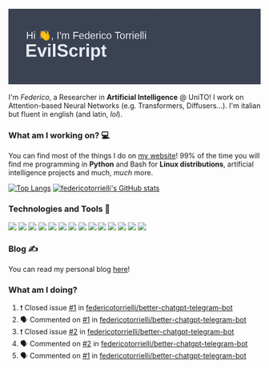 ![Header](header.png)

I'm *Federico*, a Researcher in **Artificial Intelligence** @ UniTO! I work on Attention-based Neural Networks (e.g. Transformers, Diffusers...).
I'm italian but fluent in english (and latin, *lol*).

### What am I working on? 💻

You can find most of the things I do on [my website](https://www.evilscript.eu/)!
99% of the time you will find me programming in **Python** and Bash for **Linux distributions**, artificial intelligence projects and much, *much* more.

[![Top Langs](https://github-readme-stats.vercel.app/api/top-langs/?username=federicotorrielli&langs_count=3)](https://github.com/anuraghazra/github-readme-stats)
[![federicotorrielli's GitHub stats](https://github-readme-stats.vercel.app/api?username=federicotorrielli)](https://github.com/anuraghazra/github-readme-stats)

### Technologies and Tools 🔧
![](https://img.shields.io/badge/OS-Pop_OS!-informational?style=flat&logo=popos&logoColor=white&color=2bbc8a)
![](https://img.shields.io/badge/Editor-VSCode-informational?style=flat&logo=visualstudiocode&logoColor=white&color=2bbc8a)
![](https://img.shields.io/badge/Code-Python-informational?style=flat&logo=Python&logoColor=white&color=2bbc8a)
![](https://img.shields.io/badge/Code-Javascript-informational?style=flat&logo=Javascript&logoColor=white&color=2bbc8a)
![](https://img.shields.io/badge/Code-Java-informational?style=flat&logo=coffeescript&logoColor=white&color=2bbc8a)
![](https://img.shields.io/badge/Code-C-informational?style=flat&logo=C&logoColor=white&color=2bbc8a)
![](https://img.shields.io/badge/Code-Shell-informational?style=flat&logo=Shell&logoColor=white&color=2bbc8a)
![](https://img.shields.io/badge/Learning-Rust-informational?style=flat&logo=Rust&logoColor=white&color=2bbc8a)
![](https://img.shields.io/badge/Tools-PostgreSQL-informational?style=flat&logo=PostgreSQL&logoColor=white&color=e74c3c)
![](https://img.shields.io/badge/Tools-Docker-informational?style=flat&logo=Docker&logoColor=white&color=e74c3c)
![](https://img.shields.io/badge/Using-DuckDuckGO-informational?style=flat&logo=duckduckgo&logoColor=white&color=DE5833)
![](https://img.shields.io/badge/Hating-Windows-informational?style=flat&logo=windows&logoColor=white&color=0078D6)
![](https://img.shields.io/badge/Mail-ProtonMail-informational?style=flat&logo=protonmail&logoColor=white&color=8B89CC)
![](https://img.shields.io/badge/Loving-OpenAI-informational?style=flat&logo=openai&logoColor=white&color=412991)

### Blog ✍

You can read my personal blog [here](https://federicotorrielli.github.io/blog)!

### What am I doing?

<!--START_SECTION:activity-->
1. ❗️ Closed issue [#1](https://github.com/federicotorrielli/better-chatgpt-telegram-bot/issues/1) in [federicotorrielli/better-chatgpt-telegram-bot](https://github.com/federicotorrielli/better-chatgpt-telegram-bot)
2. 🗣 Commented on [#1](https://github.com/federicotorrielli/better-chatgpt-telegram-bot/issues/1) in [federicotorrielli/better-chatgpt-telegram-bot](https://github.com/federicotorrielli/better-chatgpt-telegram-bot)
3. ❗️ Closed issue [#2](https://github.com/federicotorrielli/better-chatgpt-telegram-bot/issues/2) in [federicotorrielli/better-chatgpt-telegram-bot](https://github.com/federicotorrielli/better-chatgpt-telegram-bot)
4. 🗣 Commented on [#2](https://github.com/federicotorrielli/better-chatgpt-telegram-bot/issues/2) in [federicotorrielli/better-chatgpt-telegram-bot](https://github.com/federicotorrielli/better-chatgpt-telegram-bot)
5. 🗣 Commented on [#1](https://github.com/federicotorrielli/better-chatgpt-telegram-bot/issues/1) in [federicotorrielli/better-chatgpt-telegram-bot](https://github.com/federicotorrielli/better-chatgpt-telegram-bot)
<!--END_SECTION:activity-->
